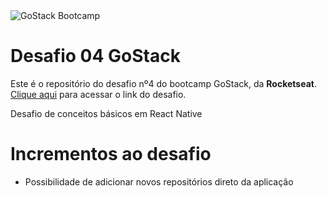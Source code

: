 <img src="https://camo.githubusercontent.com/a869a2aaab296ef925343d7e76518cd213eb0a30/68747470733a2f2f73746f726167652e676f6f676c65617069732e636f6d2f676f6c64656e2d77696e642f626f6f7463616d702d676f737461636b2f6865616465722d6465736166696f732d6e65772e706e67" alt="GoStack Bootcamp"/>

# Desafio 04 GoStack
Este é o repositório do desafio nº4 do bootcamp GoStack, da **Rocketseat**. <br/>
<a href="https://github.com/rocketseat-education/bootcamp-gostack-desafios/tree/master/desafio-conceitos-react-native">Clique aqui</a> para acessar o link do desafio.

Desafio de conceitos básicos em React Native

# Incrementos ao desafio
- Possibilidade de adicionar novos repositórios direto da aplicação
